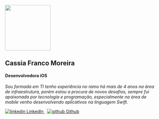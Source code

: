 <img src="https://user-images.githubusercontent.com/21979174/98887519-e0b9a080-2474-11eb-8488-1e78e8cad49b.jpeg" leght="150" width="150">

<h2>Cassia Franco Moreira</h2>
<h4>Desenvolvedora iOS</h4>

<i>Sou formada em TI tenho experiência no ramo há mais de 4 anos na área de infraestrutura, porém estou a procura de novos desafios, sempre fui apaixonada por tecnologia e programação, especialmente na área de mobile venho desenvolvendo aplicativos na linguagem Swift.</i>

<p>
  <a href=https://www.linkedin.com/in/cassiadeveloper/" rel="nofollow noreferrer">
    <img src="https://i.stack.imgur.com/gVE0j.png" alt="linkedin"> LinkedIn
  </a> &nbsp; 
  <a href="https://github.com/cassiafranco" rel="nofollow noreferrer">
    <img src="https://i.stack.imgur.com/tskMh.png" alt="github"> Github
  </a>
</p>
